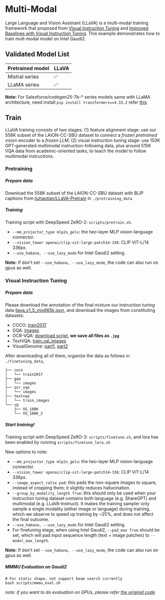 
# Multi-Modal

Large Language and Vision Assistant (LLaVA) is a multi-modal training framework that proposed from [Visual Instruction Tuning](https://arxiv.org/abs/2304.08485) and [Improved Baselines with Visual Instruction Tuning](https://arxiv.org/abs/2310.03744). This example demonstrates how to train mult-modal model on Intel Gaudi2.

## Validated Model List
|Pretrained model| LLaVA | 
|------------------------------------|---|
|Mistral series| ✅|
|LLaMA series| ✅|

**Note:** For Salesforce/codegen25-7b-* series models same with LLaMA architecture, need install `pip install transformers==4.33.2` refer [this](https://github.com/salesforce/CodeGen/issues/82)

## Train

LLaVA training consists of two stages: (1) feature alignment stage: use our 558K subset of the LAION-CC-SBU dataset to connect a *frozen pretrained* vision encoder to a *frozen LLM*; (2) visual instruction tuning stage: use 150K GPT-generated multimodal instruction-following data, plus around 515K VQA data from academic-oriented tasks, to teach the model to follow multimodal instructions.

### Pretraining

##### Prepare data
Download the 558K subset of the LAION-CC-SBU dataset with BLIP captions from [liuhaotian/LLaVA-Pretrain](https://huggingface.co/datasets/liuhaotian/LLaVA-Pretrain) in `./pretraining_data`

##### Training 

Training script with DeepSpeed ZeRO-2: `scripts/pretrain.sh`.

- `--mm_projector_type mlp2x_gelu`: the two-layer MLP vision-language connector.
- `--vision_tower openai/clip-vit-large-patch14-336`: CLIP ViT-L/14 336px.
- `--use_habana, --use_lazy_mode` for Intel Gaudi2 setting.

**Note:** If don't set `--use_habana, --use_lazy_mode`, the code can also run on gpus as well.

### Visual Instruction Tuning

##### Prepare data

Please download the annotation of the final mixture our instruction tuning data [llava_v1_5_mix665k.json](https://huggingface.co/datasets/liuhaotian/LLaVA-Instruct-150K/resolve/main/llava_v1_5_mix665k.json), and download the images from constituting datasets:

- COCO: [train2017](http://images.cocodataset.org/zips/train2017.zip)
- GQA: [images](https://downloads.cs.stanford.edu/nlp/data/gqa/images.zip)
- OCR-VQA: [download script](https://drive.google.com/drive/folders/1_GYPY5UkUy7HIcR0zq3ZCFgeZN7BAfm_?usp=sharing), **we save all files as `.jpg`**
- TextVQA: [train_val_images](https://dl.fbaipublicfiles.com/textvqa/images/train_val_images.zip)
- VisualGenome: [part1](https://cs.stanford.edu/people/rak248/VG_100K_2/images.zip), [part2](https://cs.stanford.edu/people/rak248/VG_100K_2/images2.zip)

After downloading all of them, organize the data as follows in `./finetuning_data`,

```
├── coco
│   └── train2017
├── gqa
│   └── images
├── ocr_vqa
│   └── images
├── textvqa
│   └── train_images
└── vg
    ├── VG_100K
    └── VG_100K_2
```

##### Start training!

Training script with DeepSpeed ZeRO-3: `scripts/finetune.sh`, and lora has been enabled by running `scripts/finetune_lora.sh`


New options to note:

- `--mm_projector_type mlp2x_gelu`: the two-layer MLP vision-language connector.
- `--vision_tower openai/clip-vit-large-patch14-336`: CLIP ViT-L/14 336px.
- `--image_aspect_ratio pad`: this pads the non-square images to square, instead of cropping them; it slightly reduces hallucination.
- `--group_by_modality_length True`: this should only be used when your instruction tuning dataset contains both language (e.g. ShareGPT) and multimodal (e.g. LLaVA-Instruct). It makes the training sampler only sample a single modality (either image or language) during training, which we observe to speed up training by ~25%, and does not affect the final outcome.
- `--use_habana, --use_lazy_mode` for Intel Gaudi2 setting.
- For finetuning stage, when using Intel Gaudi2, `--pad_max True` should be set, which will pad input sequence length (text + image patches) to `--model_max_length`.

**Note:** If don't set `--use_habana, --use_lazy_mode`, the code can also run on gpus as well.


##### MMMU Evaluation on Gaudi2

```
# For static shape, not support beam search currently
bash scripts/mmmu_eval.sh
```
*note: if you want to do evaluation on GPUs, please refer [the original code](https://github.com/MMMU-Benchmark/MMMU/tree/main)*
